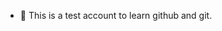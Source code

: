 - 👋 This is a test account to learn github and git.

<!---
tccamad/tccamad is a ✨ special ✨ repository because its `README.md` (this file) appears on your GitHub profile.
You can click the Preview link to take a look at your changes.
--->
